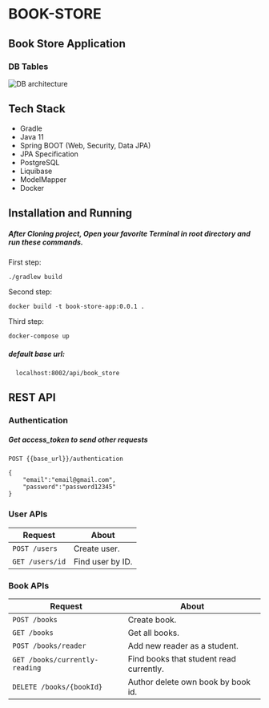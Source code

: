 # BOOK-STORE
## Book Store Application

### DB Tables
![DB architecture](https://github.com/kbabayevv/book-store/assets/125863408/26815859-f473-4ec2-996f-9401f2d5d2b1)

## Tech Stack
- Gradle
- Java 11
- Spring BOOT (Web, Security, Data JPA)
- JPA Specification
- PostgreSQL
- Liquibase
- ModelMapper
- Docker


## Installation and Running
##### After Cloning project, Open your favorite Terminal in root directory and run these commands.
 First step:
 
    ./gradlew build
 
 Second step:
    
    docker build -t book-store-app:0.0.1 .
 Third step:

    docker-compose up
    

##### default base url: 
      
      localhost:8002/api/book_store
     
## REST API

### Authentication
##### Get access_token to send other requests
`POST {{base_url}}/authentication`

``` 
{
    "email":"email@gmail.com",
    "password":"password12345"
}
```      

### User APIs

| Request | About |
| ------ | ----------- |
| `POST /users`  | Create user. |
| `GET /users/id` | Find user by ID. |

### Book APIs

| Request | About |
| ------ | ----------- |
| `POST /books`  | Create book. |
| `GET /books` | Get all books. |
| `POST /books/reader` | Add new reader as a student. |
| `GET /books/currently-reading` | Find books that student read currently. |
| `DELETE /books/{bookId}` | Author delete own book by book id. |
    


    
